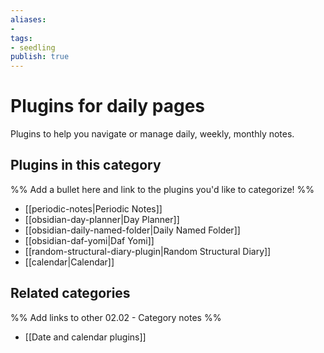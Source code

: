 ```yaml
---
aliases:
- 
tags: 
- seedling 
publish: true
---
```



# Plugins for daily pages

Plugins to help you navigate or manage daily, weekly, monthly notes.

## Plugins in this category

%% Add a bullet here and link to the plugins you'd like to categorize! %%

- [[periodic-notes|Periodic Notes]]
- [[obsidian-day-planner|Day Planner]]
- [[obsidian-daily-named-folder|Daily Named Folder]]
- [[obsidian-daf-yomi|Daf Yomi]]
- [[random-structural-diary-plugin|Random Structural Diary]]
- [[calendar|Calendar]]

## Related categories

%% Add links to other 02.02 - Category notes %%

- [[Date and calendar plugins]]